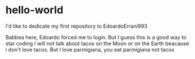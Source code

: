 # hello-world
I'd like to dedicate my first repository to EdoardoErrani993

Babbea here, Edoardo forced me to login. But I guess this is a good way to star coding
I will not talk about tacos on the Moon or on the Earth beacause i don't love tacos.
But I love parmigiana, you eat parmigiana not tacos
